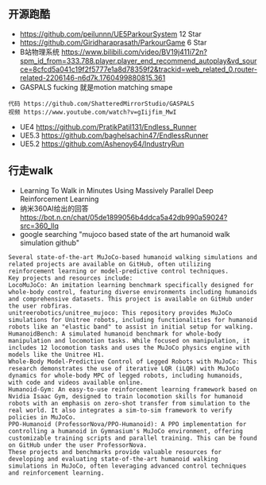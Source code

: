 ## 开源跑酷
- https://github.com/peilunnn/UE5ParkourSystem
12 Star
- https://github.com/Giridharaprasath/ParkourGame
6 Star
- B站物理系统 https://www.bilibili.com/video/BV19j411i72n?spm_id_from=333.788.player.player_end_recommend_autoplay&vd_source=8cfcd5a041c19f2f5777e1a8d78359f2&trackid=web_related_0.router-related-2206146-n6d7k.1760499880815.361
- GASPALS fucking 就是motion matching smape
```
代码 https://github.com/ShatteredMirrorStudio/GASPALS
视频 https://www.youtube.com/watch?v=gIijfim_MwI
```
- UE4 https://github.com/PratikPatil131/Endless_Runner
- UE5.3 https://github.com/baghelsachin47/EndlessRunner
- UE5.2 https://github.com/Ashenoy64/IndustryRun
  

## 行走walk
- Learning To Walk in Minutes Using Massively Parallel Deep Reinforcement Learning
- 纳米360AI给出的回答 https://bot.n.cn/chat/05de1899056b4ddca5a42db990a59024?src=360_llq
- google searching "mujoco based state of the art humanoid walk simulation github"
```
Several state-of-the-art MuJoCo-based humanoid walking simulations and related projects are available on GitHub, often utilizing reinforcement learning or model-predictive control techniques.
Key projects and resources include:
LocoMuJoCo: An imitation learning benchmark specifically designed for whole-body control, featuring diverse environments including humanoids and comprehensive datasets. This project is available on GitHub under the user robfiras.
unitreerobotics/unitree_mujoco: This repository provides MuJoCo simulations for Unitree robots, including functionalities for humanoid robots like an "elastic band" to assist in initial setup for walking.
HumanoidBench: A simulated humanoid benchmark for whole-body manipulation and locomotion tasks. While focused on manipulation, it includes 12 locomotion tasks and uses the MuJoCo physics engine with models like the Unitree H1.
Whole-Body Model-Predictive Control of Legged Robots with MuJoCo: This research demonstrates the use of iterative LQR (iLQR) with MuJoCo dynamics for whole-body MPC of legged robots, including humanoids, with code and videos available online. 
Humanoid-Gym: An easy-to-use reinforcement learning framework based on Nvidia Isaac Gym, designed to train locomotion skills for humanoid robots with an emphasis on zero-shot transfer from simulation to the real world. It also integrates a sim-to-sim framework to verify policies in MuJoCo. 
PPO-Humanoid (ProfessorNova/PPO-Humanoid): A PPO implementation for controlling a humanoid in Gymnasium's MuJoCo environment, offering customizable training scripts and parallel training. This can be found on GitHub under the user ProfessorNova. 
These projects and benchmarks provide valuable resources for developing and evaluating state-of-the-art humanoid walking simulations in MuJoCo, often leveraging advanced control techniques and reinforcement learning.
```
